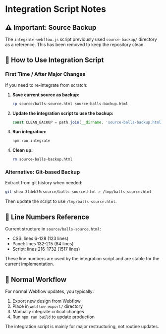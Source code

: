 # Integration Script Notes

## ⚠️ Important: Source Backup

The `integrate-webflow.js` script previously used `source-backup/` directory as a reference. This has been removed to keep the repository clean.

## 🔄 How to Use Integration Script

### First Time / After Major Changes

If you need to re-integrate from scratch:

1. **Save current source as backup:**
   ```bash
   cp source/balls-source.html source-balls-backup.html
   ```

2. **Update the integration script to use the backup:**
   ```javascript
   const CLEAN_BACKUP = path.join(__dirname, 'source-balls-backup.html');
   ```

3. **Run integration:**
   ```bash
   npm run integrate
   ```

4. **Clean up:**
   ```bash
   rm source-balls-backup.html
   ```

### Alternative: Git-based Backup

Extract from git history when needed:
```bash
git show 3fdeb30:source/balls-source.html > /tmp/balls-source.html
```

Then update the script to use `/tmp/balls-source.html`.

## 📝 Line Numbers Reference

Current structure in `source/balls-source.html`:
- CSS: lines 6-128 (123 lines)
- Panel: lines 132-215 (84 lines)  
- Script: lines 216-1732 (1517 lines)

These line numbers are used by the integration script and are stable for the current implementation.

## 🎯 Normal Workflow

For normal Webflow updates, you typically:
1. Export new design from Webflow
2. Place in `webflow export/` directory
3. Manually integrate critical changes
4. Run `npm run build` to update production

The integration script is mainly for major restructuring, not routine updates.
